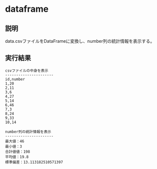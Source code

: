 # dataframe
## 説明
data.csvファイルをDataFrameに変換し、number列の統計情報を表示する。

## 実行結果
```
csvファイルの中身を表示
----------------------
id,number
1,20
2,11
3,6
4,27
5,14
6,46
7,3
8,24
9,33
10,14

number列の統計情報を表示
----------------------
最大値：46
最小値：3
合計値値：198
平均値：19.8
標準偏差：13.113182510571397
```
